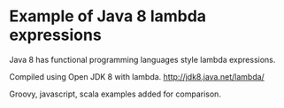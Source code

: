 Example of Java 8 lambda expressions
====================================
Java 8 has functional programming languages style lambda expressions. 

Compiled using Open JDK 8 with lambda.
http://jdk8.java.net/lambda/

Groovy, javascript, scala examples added for comparison.

